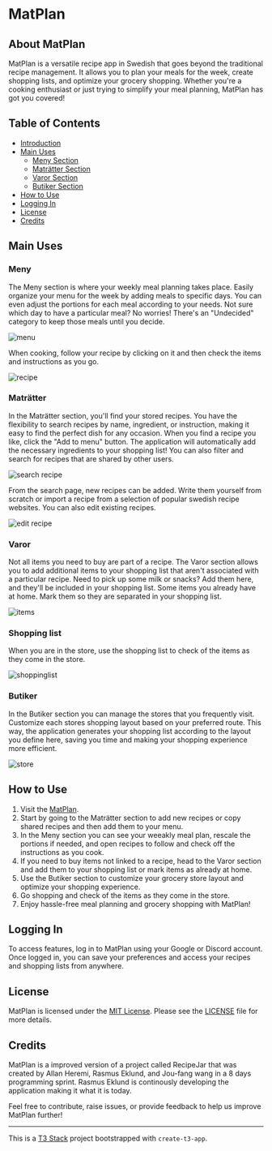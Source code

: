 # MatPlan

## About MatPlan

MatPlan is a versatile recipe app in Swedish that goes beyond the traditional recipe management. It allows you to plan your meals for the week, create shopping lists, and optimize your grocery shopping. Whether you're a cooking enthusiast or just trying to simplify your meal planning, MatPlan has got you covered!

## Table of Contents

- [Introduction](#about-matplan)
- [Main Uses](#main-uses)
  - [Meny Section](#meny)
  - [Maträtter Section](#maträtter)
  - [Varor Section](#varor)
  - [Butiker Section](#butiker)
- [How to Use](#how-to-use)
- [Logging In](#logging-in)
- [License](#license)
- [Credits](#credits)

## Main Uses

### Meny

The Meny section is where your weekly meal planning takes place. Easily organize your menu for the week by adding meals to specific days. You can even adjust the portions for each meal according to your needs. Not sure which day to have a particular meal? No worries! There's an "Undecided" category to keep those meals until you decide.

![menu](https://github.com/rasmus-eklund/MatPlanT3/blob/main/preview/menu.jpg?raw=true)

When cooking, follow your recipe by clicking on it and then check the items and instructions as you go.

![recipe](https://github.com/rasmus-eklund/MatPlanT3/blob/main/preview/menu_recipe.jpg?raw=true)

### Maträtter

In the Maträtter section, you'll find your stored recipes. You have the flexibility to search recipes by name, ingredient, or instruction, making it easy to find the perfect dish for any occasion. When you find a recipe you like, click the "Add to menu" button. The application will automatically add the necessary ingredients to your shopping list! You can also filter and search for recipes that are shared by other users.

![search recipe](https://github.com/rasmus-eklund/MatPlanT3/blob/main/preview/recipes.jpg?raw=true)

From the search page, new recipes can be added. Write them yourself from scratch or import a recipe from a selection of popular swedish recipe websites.
You can also edit existing recipes.

![edit recipe](https://github.com/rasmus-eklund/MatPlanT3/blob/main/preview/edit_recipe.jpg?raw=true)

### Varor

Not all items you need to buy are part of a recipe. The Varor section allows you to add additional items to your shopping list that aren't associated with a particular recipe. Need to pick up some milk or snacks? Add them here, and they'll be included in your shopping list. Some items you already have at home. Mark them so they are separated in your shopping list.

![items](https://github.com/rasmus-eklund/MatPlanT3/blob/main/preview/items.jpg?raw=true)

### Shopping list

When you are in the store, use the shopping list to check of the items as they come in the store.

![shoppinglist](https://github.com/rasmus-eklund/MatPlanT3/blob/main/preview/shoppinglist.jpg?raw=true)

### Butiker

In the Butiker section you can manage the stores that you frequently visit. Customize each stores shopping layout based on your preferred route. This way, the application generates your shopping list according to the layout you define here, saving you time and making your shopping experience more efficient.

![store](https://github.com/rasmus-eklund/MatPlanT3/blob/main/preview/store.jpg?raw=true)

## How to Use

1. Visit the [MatPlan](https://mat-plan.vercel.app/).
2. Start by going to the Maträtter section to add new recipes or copy shared recipes and then add them to your menu.
3. In the Meny section you can see your weeakly meal plan, rescale the portions if needed, and open recipes to follow and check off the instructions as you cook.
4. If you need to buy items not linked to a recipe, head to the Varor section and add them to your shopping list or mark items as already at home.
5. Use the Butiker section to customize your grocery store layout and optimize your shopping experience.
6. Go shopping and check of the items as they come in the store.
7. Enjoy hassle-free meal planning and grocery shopping with MatPlan!

## Logging In

To access features, log in to MatPlan using your Google or Discord account. Once logged in, you can save your preferences and access your recipes and shopping lists from anywhere.

## License

MatPlan is licensed under the [MIT License](https://opensource.org/licenses/MIT).
Please see the [LICENSE](LICENSE) file for more details.

## Credits

MatPlan is a improved version of a project called RecipeJar that was created by Allan Heremi, Rasmus Eklund, and Jou-fang wang in a 8 days programming sprint.
Rasmus Eklund is continously developing the application making it what it is today.

Feel free to contribute, raise issues, or provide feedback to help us improve MatPlan further!

---

This is a [T3 Stack](https://create.t3.gg/) project bootstrapped with `create-t3-app`.

